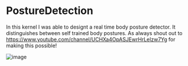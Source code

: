 # PostureDetection

In this kernel I was able to designt a real time body posture detector. It distinguishes between self trained body postures. As always shout out to https://www.youtube.com/channel/UCHXa4OpASJEwrHrLeIzw7Yg for making this possible!

![image](https://user-images.githubusercontent.com/78095565/118355039-3f6bee00-b56e-11eb-946f-39f16af90c7b.png)
